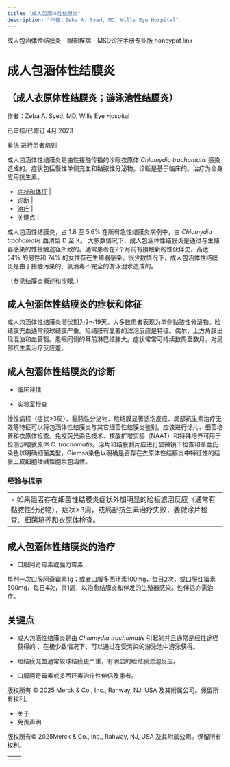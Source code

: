 ```yaml
---
title: "成人包涵体性结膜炎"
description: "作者：Zeba A. Syed, MD, Wills Eye Hospital"
---
```


﻿成人包涵体性结膜炎 \- 眼部疾病 \- MSD诊疗手册专业版 honeypot link

# 成人包涵体性结膜炎

## （成人衣原体性结膜炎；游泳池性结膜炎）

作者：Zeba A. Syed, MD, Wills Eye Hospital

已审核/已修订 4月 2023

看法 进行患者培训

成人包涵体性结膜炎是由性接触传播的沙眼衣原体 _Chlamydia trachomatis_ 感染造成的。症状包括慢性单侧充血和黏脓性分泌物。诊断是基于临床的。治疗为全身应用抗生素。

- [症状和体征](#症状和体征_v6656078_zh) \|
- [诊断](#诊断_v6656081_zh) \|
- [治疗](#治疗_v6656101_zh) \|
- [关键点](#关键点_v45138218_zh) \|

成人包涵性结膜炎，占 1.8 至 5.6% 在所有急性结膜炎病例中，由 _Chlamydia trachomatis_ 血清型 D 至 K。 大多数情况下，成人包涵体性结膜炎是通过与生殖器感染的性接触途径所致的。通常患者在2个月前有接触新的性伙伴史。高达 54% 的男性和 74% 的女性存在生殖器感染。很少数情况下，成人包涵体性结膜炎是由于接触污染的、氯消毒不完全的游泳池水造成的。

（参见结膜炎概述和沙眼。）

## 成人包涵体性结膜炎的症状和体征

成人包涵体性结膜炎潜伏期为2～19天。大多数患者表现为单侧黏脓性分泌物。睑结膜充血通常较球结膜严重。睑结膜有显著的滤泡反应是特征。偶尔，上方角膜出现混浊和血管翳。患眼同侧的耳前淋巴结肿大。症状常常可持续数周至数月，对局部抗生素治疗反应差。

## 成人包涵体性结膜炎的诊断

- 临床评估

- 实验室检查


慢性病程（症状>3周）、黏脓性分泌物、睑结膜显著滤泡反应、局部抗生素治疗无效等特征可以将包涵体性结膜炎与其它细菌性结膜炎鉴别。应该进行涂片、细菌培养和衣原体检查。免疫荧光染色技术、核酸扩增实验（NAAT）和特殊培养可用于检测沙眼衣原体 _C. trachomatis_。涂片和结膜刮片应进行显微镜下检查和革兰氏染色以明确细菌类型，Giemsa染色以明确是否存在衣原体性结膜炎中特征性的结膜上皮细胞嗜碱性胞浆包涵体。

### 经验与提示

|     |
| --- |
| - 如果患者存在细菌性结膜炎症状外加明显的睑板滤泡反应（通常有黏脓性分泌物），症状>3周，或局部抗生素治疗失败，要做涂片检查、细菌培养和衣原体检查。 |

## 成人包涵体性结膜炎的治疗

- 口服阿奇霉素或强力霉素


单剂一次口服阿奇霉素1g；或者口服多西环素100mg，每日2次，或口服红霉素500mg，每日4次，共1周，以治愈结膜炎和伴发的生殖器感染。性伴侣亦需治疗。

## 关键点

- 成人包涵性结膜炎是由 _Chlamydia trachomatis_ 引起的并且通常是经性途径获得的； 在极少数情况下，可以通过在受污染的游泳池中游泳获得。

- 睑结膜充血通常较球结膜更严重，有明显的睑结膜滤泡反应。

- 口服阿奇霉素或多西环素治疗性伴侣及患者。




版权所有 © 2025
Merck & Co., Inc., Rahway, NJ, USA 及其附属公司。保留所有权利。

- 关于
- 免责声明

版权所有© 2025Merck & Co., Inc., Rahway, NJ, USA 及其附属公司。保留所有权利。

|     |     |
| --- | --- |
|  |  |